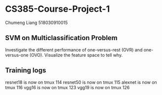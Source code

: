 # CS385-Course-Project-1
Chumeng Liang  518030910015

## SVM on Multiclassification Problem
Investigate the different performance of one-versus-rest (OVR) and one-versus-one (OVO). Visualize the feature space to tell why.

## Training logs
resnet18 is now on tmux 114
resnet50 is now on tmux 115
alexnet is now on tmux 116
vgg16 is now on tmux 123
vgg19 is now on tmux 126